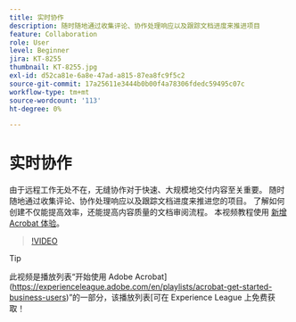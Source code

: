 ```yaml
---
title: 实时协作
description: 随时随地通过收集评论、协作处理响应以及跟踪文档进度来推进项目
feature: Collaboration
role: User
level: Beginner
jira: KT-8255
thumbnail: KT-8255.jpg
exl-id: d52ca81e-6a8e-47ad-a815-87ea8fc9f5c2
source-git-commit: 17a25611e3444b0b00f4a78306fdedc59495c07c
workflow-type: tm+mt
source-wordcount: '113'
ht-degree: 0%

---
```


# 实时协作

由于远程工作无处不在，无缝协作对于快速、大规模地交付内容至关重要。 随时随地通过收集评论、协作处理响应以及跟踪文档进度来推进您的项目。 了解如何创建不仅能提高效率，还能提高内容质量的文档审阅流程。 本视频教程使用 [新增 Acrobat 体验](new-workspace.md)。

>[!VIDEO](https://video.tv.adobe.com/v/337500?quality=12&learn=on&hidetitle=true)

>[!TIP]
>
>此视频是播放列表“开始使用 Adobe Acrobat](https://experienceleague.adobe.com/en/playlists/acrobat-get-started-business-users)”的一部分，该播放列表[可在 Experience League 上免费获取！
